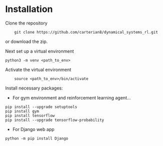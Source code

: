 
# Installation

Clone the repository

```
	git clone https://github.com/carterian8/dynamical_systems_rl.git
```

or download the zip.

Next set up a virtual environment
```
python3 -m venv <path_to_env>
```
	
Activate the virtual environment
```
	source <path_to_env>/bin/activate
```
	
Install necessary packages:

- For gym environment and reinforcement learning agent...
```
pip install --upgrade setuptools
pip install gym
pip install tensorflow
pip install --upgrade tensorflow-probability
```
		
- For Django web app
```
python -m pip install Django
```
	

	

